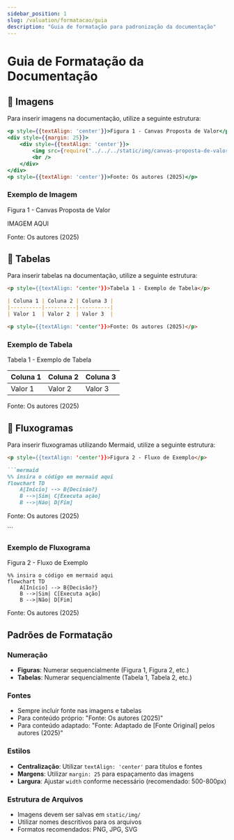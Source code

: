 ```yaml
---
sidebar_position: 1
slug: /valuation/formatacao/guia
description: "Guia de formatação para padronização da documentação"
---
```


# Guia de Formatação da Documentação

## 📌 Imagens

Para inserir imagens na documentação, utilize a seguinte estrutura:

```jsx
<p style={{textAlign: 'center'}}>Figura 1 - Canvas Proposta de Valor</p>
<div style={{margin: 25}}>
    <div style={{textAlign: 'center'}}>
        <img src={require("../../../static/img/canvas-proposta-de-valor.png").default} style={{width: 800}} alt="Canvas Proposta de valor" />
        <br />
    </div>
</div>
<p style={{textAlign: 'center'}}>Fonte: Os autores (2025)</p>
```

### Exemplo de Imagem

<p style={{textAlign: 'center'}}>Figura 1 - Canvas Proposta de Valor</p>
<div style={{margin: 25}}>
    <div style={{textAlign: 'center'}}>
    IMAGEM AQUI
</div>
</div>
<p style={{textAlign: 'center'}}>Fonte: Os autores (2025)</p>

## 📌 Tabelas

Para inserir tabelas na documentação, utilize a seguinte estrutura:

```markdown
<p style={{textAlign: 'center'}}>Tabela 1 - Exemplo de Tabela</p>

| Coluna 1 | Coluna 2 | Coluna 3 |
|----------|----------|----------|
| Valor 1  | Valor 2  | Valor 3  |

<p style={{textAlign: 'center'}}>Fonte: Os autores (2025)</p>
```

### Exemplo de Tabela

<p style={{textAlign: 'center'}}>Tabela 1 - Exemplo de Tabela</p>

| Coluna 1 | Coluna 2 | Coluna 3 |
|----------|----------|----------|
| Valor 1  | Valor 2  | Valor 3  |

<p style={{textAlign: 'center'}}>Fonte: Os autores (2025)</p>

## 📌 Fluxogramas

Para inserir fluxogramas utilizando Mermaid, utilize a seguinte estrutura:

```markdown
<p style={{textAlign: 'center'}}>Figura 2 - Fluxo de Exemplo</p>

```mermaid
%% insira o código em mermaid aqui
flowchart TD
    A[Início] --> B{Decisão?}
    B -->|Sim| C[Executa ação]
    B -->|Não| D[Fim]
```

<p style={{textAlign: 'center'}}>Fonte: Os autores (2025)</p>
```

### Exemplo de Fluxograma

<p style={{textAlign: 'center'}}>Figura 2 - Fluxo de Exemplo</p>

```mermaid
%% insira o código em mermaid aqui
flowchart TD
    A[Início] --> B{Decisão?}
    B -->|Sim| C[Executa ação]
    B -->|Não| D[Fim]
```

<p style={{textAlign: 'center'}}>Fonte: Os autores (2025)</p>

## Padrões de Formatação

### Numeração

- **Figuras**: Numerar sequencialmente (Figura 1, Figura 2, etc.)
- **Tabelas**: Numerar sequencialmente (Tabela 1, Tabela 2, etc.)

### Fontes

- Sempre incluir fonte nas imagens e tabelas
- Para conteúdo próprio: "Fonte: Os autores (2025)"
- Para conteúdo adaptado: "Fonte: Adaptado de [Fonte Original] pelos autores (2025)"

### Estilos

- **Centralização**: Utilizar `textAlign: 'center'` para títulos e fontes
- **Margens**: Utilizar `margin: 25` para espaçamento das imagens
- **Largura**: Ajustar `width` conforme necessário (recomendado: 500-800px)

### Estrutura de Arquivos

- Imagens devem ser salvas em `static/img/`
- Utilizar nomes descritivos para os arquivos
- Formatos recomendados: PNG, JPG, SVG
